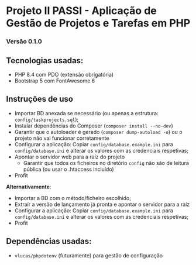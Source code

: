 # Projeto II PASSI - Aplicação de Gestão de Projetos e Tarefas em PHP

### Versão 0.1.0

## Tecnologias usadas:
 - PHP 8.4 com PDO (extensão obrigatória)
 - Bootstrap 5 com FontAwesome 6

## Instruções de uso

 - Importar BD anexada se necessário (ou apenas a estrutura: ``config/taskprojects.sql``);
 - Instalar dependências do Composer (``composer install --no-dev``)
 - Garantir que o autoloader é gerado (``composer dump-autoload -o``) ou o projeto não vai funcionar corretamente 
 - Configurar a aplicação: Copiar ``config/database.example.ini`` para ``config/database.ini`` e alterar os valores com as credenciais respetivas;
 - Apontar o servidor web para a raíz do projeto
   - Garantir que todos os ficheiros no diretório ``config`` não são de leitura pública (ou usar o .htaccess incluído)
 - Profit

**Alternativamente**:
 - Importar a BD com o método/ficheiro escolhido;
 - Extraír a versão de lançamento já pronta e apontar o servidor para a raíz
 - Configurar a aplicação: Copiar ``config/database.example.ini`` para ``config/database.ini`` e alterar os valores com as credenciais respetivas;
 - Profit

## Dependências usadas:

 - ``vlucas/phpdotenv`` (futuramente) para gestão de configuração